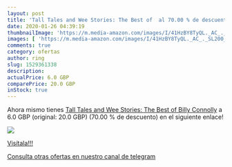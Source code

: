 ```yaml
---
layout: post
title: 'Tall Tales and Wee Stories: The Best of  al 70.00 % de descuento'
date: 2020-01-26 04:39:19
thumbnailImage: 'https://m.media-amazon.com/images/I/41HzBY8TyQL._AC_._SL200_.jpg'
images: [ 'https://m.media-amazon.com/images/I/41HzBY8TyQL._AC_._SL200_.jpg' ]
comments: true
category: ofertas
author: ring
slug: 1529361338
description:
actualPrice: 6.0 GBP
comparePrice: 20.0 GBP
inStock: true
---
```


Ahora mismo tienes [Tall Tales and Wee Stories: The Best of Billy Connolly](https://www.amazon.com/dp/1529361338/?tag=redken08-20) a 6.0 GBP (original: 20.0 GBP) (70.00 %  de descuento) en el siguiente enlace!

[![](https://m.media-amazon.com/images/I/41HzBY8TyQL._AC_._SL200_.jpg)](https://www.amazon.com/dp/1529361338/?tag=redken08-20)

[Visítala!!!](https://www.amazon.com/dp/1529361338/?tag=redken08-20)

[Consulta otras ofertas en nuestro canal de telegram](https://t.me/s/ofertas25)
